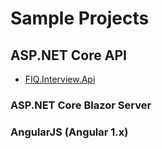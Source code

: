 # Sample Projects

## ASP.NET Core API

- [FIQ.Interview.Api](https://github.com/utpal-maiti/FIQ.Interview.Api.git)

### ASP.NET Core Blazor Server

### AngularJS (Angular 1.x)
